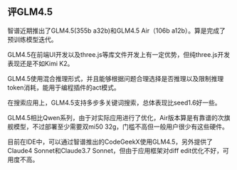 ## 评GLM4.5

智谱近期推出了GLM4.5(355b a32b)和GLM4.5 Air（106b a12b）。算是完成了预训练模型迭代。

GLM4.5在前端UI开发以及three.js等库文件开发上有一定优势，但纯three.js开发表现还是不如Kimi K2。

GLM4.5使用混合推理形式，并且能够根据问题合理选择是否推理以及限制推理token消耗，能用于编程插件的act模式。

在搜索应用上，GLM4.5支持多步多关键词搜索，总体表现比seed1.6好一些。

GLM4.5相比Qwen系列，由于对实际应用进行了优化，Air版本算是有靠谱的次旗舰模型，不过部署至少需要双mi50 32g，门槛不高但一般用户很少有这些硬件。

目前在IDE中，可以通过智谱推出的CodeGeekX使用GLM4.5，另外提供了Claude4 Sonnet和Claude3.7 Sonnet，但由于应用框架对diff edit优化不好，可用度不高。